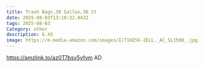```yaml
---
title: Trash Bags,30 Gallon,36 Ct
date: 2025-08-03T13:10:32.043Z
tags: 2025-08-03
Category: other
description: 6.XX
image: https://m.media-amazon.com/images/I/71HZSk-2ELL._AC_SL1500_.jpg
---
```

https://amzlink.to/az0T7bsv5yfvm  AD
